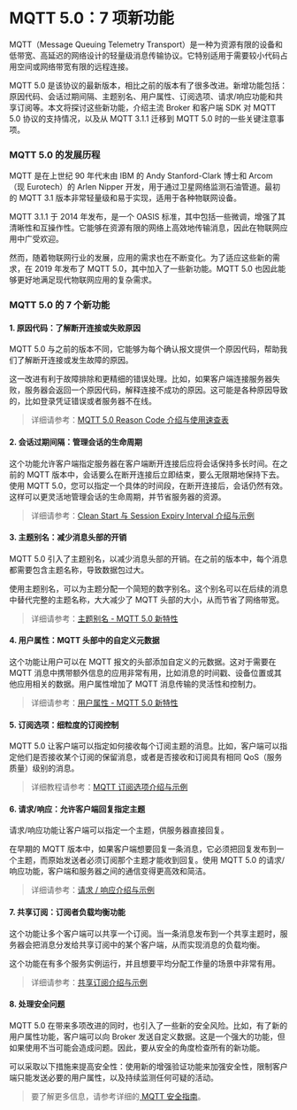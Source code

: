 # MQTT 5.0：7 项新功能

MQTT（Message Queuing Telemetry Transport）是一种为资源有限的设备和低带宽、高延迟的网络设计的轻量级消息传输协议。它特别适用于需要较小代码占用空间或网络带宽有限的远程连接。

MQTT 5.0 是该协议的最新版本，相比之前的版本有了很多改进。新增功能包括：原因代码、会话过期间隔、主题别名、用户属性、订阅选项、请求/响应功能和共享订阅等。本文将探讨这些新功能，介绍主流 Broker 和客户端 SDK 对 MQTT 5.0 协议的支持情况，以及从 MQTT 3.1.1 迁移到 MQTT 5.0 时的一些关键注意事项。

### MQTT 5.0 的发展历程 <a href="#mqtt50-de-fa-zhan-li-cheng" id="mqtt50-de-fa-zhan-li-cheng"></a>

MQTT 是在上世纪 90 年代末由 IBM 的 Andy Stanford-Clark 博士和 Arcom（现 Eurotech）的 Arlen Nipper 开发，用于通过卫星网络监测石油管道。最初的 MQTT 3.1 版本非常轻量级和易于实现，适用于各种物联网设备。

MQTT 3.1.1 于 2014 年发布，是一个 OASIS 标准，其中包括一些微调，增强了其清晰性和互操作性。它能够在资源有限的网络上高效地传输消息，因此在物联网应用中广受欢迎。

然而，随着物联网行业的发展，应用的需求也在不断变化。为了适应这些新的需求，在 2019 年发布了 MQTT 5.0，其中加入了一些新功能。MQTT 5.0 也因此能够更好地满足现代物联网应用的复杂需求。

### MQTT 5.0 的 7 个新功能 <a href="#mqtt50-de-7-ge-xin-gong-neng" id="mqtt50-de-7-ge-xin-gong-neng"></a>

#### 1. 原因代码：了解断开连接或失败原因 <a href="#id-1-yuan-yin-dai-ma-le-jie-duan-kai-lian-jie-huo-shi-bai-yuan-yin" id="id-1-yuan-yin-dai-ma-le-jie-duan-kai-lian-jie-huo-shi-bai-yuan-yin"></a>

MQTT 5.0 与之前的版本不同，它能够为每个确认报文提供一个原因代码，帮助我们了解断开连接或发生故障的原因。

这一改进有利于故障排除和更精细的错误处理。比如，如果客户端连接服务器失败，服务器会返回一个原因代码，解释连接不成功的原因。这可能是各种原因导致的，比如登录凭证错误或者服务器不在线。

> 详细请参考：[MQTT 5.0 Reason Code 介绍与使用速查表](../mqtt-jin-jie/yuan-yin-ma-biao-ji-su-cha-biao-reason-codes-quick-reference.md)

#### 2. 会话过期间隔：管理会话的生命周期 <a href="#id-2-hui-hua-guo-qi-jian-ge-guan-li-hui-hua-de-sheng-ming-zhou-qi" id="id-2-hui-hua-guo-qi-jian-ge-guan-li-hui-hua-de-sheng-ming-zhou-qi"></a>

这个功能允许客户端指定服务器在客户端断开连接后应将会话保持多长时间。在之前的 MQTT 版本中，会话要么在断开连接后立即结束，要么无限期地保持下去。使用 MQTT 5.0，您可以指定一个具体的时间段，在断开连接后，会话仍然有效。这样可以更灵活地管理会话的生命周期，并节省服务器的资源。

> 详细请参考：[Clean Start 与 Session Expiry Interval 介绍与示例](../mqtt-ru-men/hui-hua-xiang-jie.md)

#### 3. 主题别名：减少消息头部的开销 <a href="#id-3-zhu-ti-bie-ming-jian-shao-xiao-xi-tou-bu-de-kai-xiao" id="id-3-zhu-ti-bie-ming-jian-shao-xiao-xi-tou-bu-de-kai-xiao"></a>

MQTT 5.0 引入了主题别名，以减少消息头部的开销。在之前的版本中，每个消息都需要包含主题名称，导致数据包过大。

使用主题别名，可以为主题分配一个简短的数字别名。这个别名可以在后续的消息中替代完整的主题名称，大大减少了 MQTT 头部的大小，从而节省了网络带宽。

> 详细请参考：[主题别名 - MQTT 5.0 新特性](../mqtt-jin-jie/zhu-ti-bie-ming-topic-alias.md)

#### 4. 用户属性：MQTT 头部中的自定义元数据 <a href="#id-4-yong-hu-shu-xing-mqtt-tou-bu-zhong-de-zi-ding-yi-yuan-shu-ju" id="id-4-yong-hu-shu-xing-mqtt-tou-bu-zhong-de-zi-ding-yi-yuan-shu-ju"></a>

这个功能让用户可以在 MQTT 报文的头部添加自定义的元数据。这对于需要在 MQTT 消息中携带额外信息的应用非常有用，比如消息的时间戳、设备位置或其他应用相关的数据。用户属性增加了 MQTT 消息传输的灵活性和控制力。

> 详细请参考：[用户属性 - MQTT 5.0 新特性](../mqtt-jin-jie/yong-hu-shu-xing-user-properties.md)

#### 5. 订阅选项：细粒度的订阅控制 <a href="#id-5-ding-yue-xuan-xiang-xi-li-du-de-ding-yue-kong-zhi" id="id-5-ding-yue-xuan-xiang-xi-li-du-de-ding-yue-kong-zhi"></a>

MQTT 5.0 让客户端可以指定如何接收每个订阅主题的消息。比如，客户端可以指定他们是否接收某个订阅的保留消息，或者是否接收和订阅具有相同 QoS（服务质量）级别的消息。

> 详细教程请参考：[MQTT 订阅选项介绍与示例](../mqtt-jin-jie/ding-yue-xuan-xiang-subscription-options.md)

#### 6. 请求/响应：允许客户端回复指定主题 <a href="#id-6-qing-qiu-xiang-ying-yun-xu-ke-hu-duan-hui-fu-zhi-ding-zhu-ti" id="id-6-qing-qiu-xiang-ying-yun-xu-ke-hu-duan-hui-fu-zhi-ding-zhu-ti"></a>

请求/响应功能让客户端可以指定一个主题，供服务器直接回复。

在早期的 MQTT 版本中，如果客户端想要回复一条消息，它必须把回复发布到一个主题，而原始发送者必须订阅那个主题才能收到回复。使用 MQTT 5.0 的请求/响应功能，客户端和服务器之间的通信变得更高效和简洁。

> 详细请参考：[请求 / 响应介绍与示例](../mqtt-jin-jie/qing-qiu-xiang-ying-requsetresponse.md)

#### 7. 共享订阅：订阅者负载均衡功能 <a href="#id-7-gong-xiang-ding-yue-ding-yue-zhe-fu-zai-jun-heng-gong-neng" id="id-7-gong-xiang-ding-yue-ding-yue-zhe-fu-zai-jun-heng-gong-neng"></a>

这个功能让多个客户端可以共享一个订阅。当一条消息发布到一个共享主题时，服务器会把消息分发给共享订阅中的某个客户端，从而实现消息的负载均衡。

这个功能在有多个服务实例运行，并且想要平均分配工作量的场景中非常有用。

> 详细请参考：[共享订阅介绍与示例](../mqtt-jin-jie/gong-xiang-ding-yue-shared-subscriptions.md)



#### 8. 处理安全问题 <a href="#id-3-chu-li-an-quan-wen-ti" id="id-3-chu-li-an-quan-wen-ti"></a>

MQTT 5.0 在带来多项改进的同时，也引入了一些新的安全风险。比如，有了新的用户属性功能，客户端可以向 Broker 发送自定义数据。这是一个强大的功能，但如果使用不当可能会造成问题。因此，要从安全的角度检查所有的新功能。

可以采取以下措施来提高安全性：使用新的增强验证功能来加强安全性，限制客户端只能发送必要的用户属性，以及持续监测任何可疑的活动。

> 要了解更多信息，请参考详细的[ MQTT 安全指南](../mqtt-an-quan-zhi-nan.md)。
